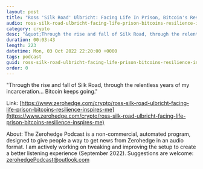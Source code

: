 ```yaml
---
layout: post
title: "Ross 'Silk Road' Ulbricht: Facing Life In Prison, Bitcoin's Resilience Inspires Me"
audio: ross-silk-road-ulbricht-facing-life-prison-bitcoins-resilience-inspires-me-0
category: crypto
desc: "&quot;Through the rise and fall of Silk Road, through the relentless years of my incarceration... Bitcoin keeps going.&quot;"
duration: 00:03:43
length: 223
datetime: Mon, 03 Oct 2022 22:20:00 +0000
tags: podcast
guid: ross-silk-road-ulbricht-facing-life-prison-bitcoins-resilience-inspires-me-0
order: 0
---
```

&quot;Through the rise and fall of Silk Road, through the relentless years of my incarceration... Bitcoin keeps going.&quot;

Link: [https://www.zerohedge.com/crypto/ross-silk-road-ulbricht-facing-life-prison-bitcoins-resilience-inspires-me](https://www.zerohedge.com/crypto/ross-silk-road-ulbricht-facing-life-prison-bitcoins-resilience-inspires-me)

About: The Zerohedge Podcast is a non-commercial, automated program, designed to give people a way to get news from Zerohedge in an audio format.  I am actively working on tweaking and improving the setup to create a better listening experience (September 2022).  Suggestions are welcome: [zerohedgePodcast@outlook.com](mailto:zerohedgePodcast@outlook.com)